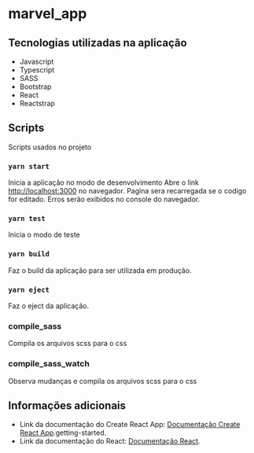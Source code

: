 # marvel_app

## Tecnologias utilizadas na aplicação
- Javascript
- Typescript
- SASS
- Bootstrap
- React
- Reactstrap
## Scripts
Scripts usados no projeto
### `yarn start`
Inicia a aplicação no modo de desenvolvimento
Abre o link [http://localhost:3000](http://localhost:3000) no navegador.
Pagina sera recarregada se o codigo for editado.
Erros serão exibidos no console do navegador.

### `yarn test`
Inicia o modo de teste

### `yarn build`
Faz o build da aplicação para ser utilizada em produção.

### `yarn eject`
Faz o eject da aplicação.

### compile_sass
Compila os arquivos scss para o css

### compile_sass_watch
Observa mudanças e compila os arquivos scss para o css

## Informações adicionais
- Link da documentação do Create React App: [Documentação Create React App](https://facebook.github.io/create-react-app/docs/getting-started).getting-started.
- Link da documentação do React: [Documentação React](https://reactjs.org/).
